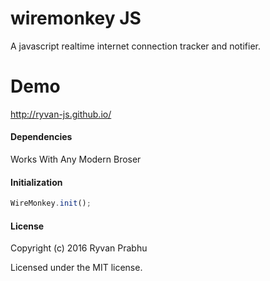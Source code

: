 # wiremonkey JS
A javascript realtime internet connection tracker and notifier.

# Demo
http://ryvan-js.github.io/

#### Dependencies
Works With Any Modern Broser

#### Initialization

```javascript
WireMonkey.init();
```




#### License

Copyright (c) 2016 Ryvan Prabhu

Licensed under the MIT license.
